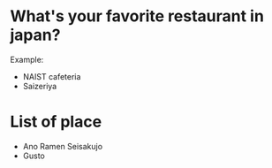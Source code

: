 # What's your favorite restaurant in japan?
 Example:
- NAIST cafeteria
- Saizeriya
# List of place
- Ano Ramen Seisakujo
- Gusto
